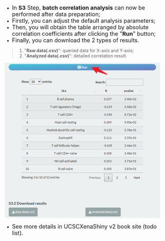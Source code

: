- <font size="4">In **S3** Step, **batch correlation analysis** can now be performed after data preparation;</font>
- <font size="4">Firstly, you can adjust the default analysis parameters;</font>
- <font size="4">Then, you will obtain the table arranged by absolute correlation coefficients after clicking the "**Run**" button;</font>
- <font size="4">Finally, you can download the 2 types of results.</font>

> 1. "**Raw data(.csv)**": queried data for X-axis and Y-axis;
> 2. "**Analyzed data(.csv)**": detailed correlation result.


<p align="center">
<img src="https://raw.githubusercontent.com/lishensuo/images2/main/img01/image-20240114205442705.png" alt="image-20240114205442705"    width="700"/>
</p>

- <font size="4"> See more details in UCSCXenaShiny v2 book site (todo list). </font> 


